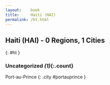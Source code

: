 ```yaml
---
layout:    book
title:     Haiti (HAI)
permalink: /ht.html
---
```


## Haiti (HAI) - 0 Regions, 1 Cities
{: #ht }





### Uncategorized _(1)_{:.count}


Port-au-Prince  {: .city #portauprince } <br>


 
